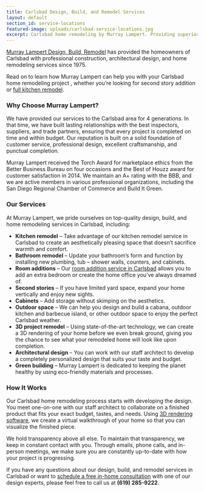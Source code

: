 ```yaml
---
title: Carlsbad Design, Build, and Remodel Services
layout: default
section_id: service-locations
featured-image: uploads/carlsbad-service-locations.jpg
excerpt: Carlsbad home remodeling by Murray Lampert. Providing superior design, build, and remodel services in Carlsbad for over 40 years. Visit us today!
---
```


[Murray Lampert Design, Build, Remodel](/) has provided the homeowners of Carlsbad with professional construction, architectural design, and home remodeling services since 1975.

Read on to learn how Murray Lampert can help you with your Carlsbad home remodeling project , whether you’re looking for second story addition or [full kitchen remodel](/san-diego-kitchen-remodeling-services).

### Why Choose Murray Lampert?

We have provided our services to the Carlsbad area for 4 generations. In that time, we have built lasting relationships with the best inspectors, suppliers, and trade partners, ensuring that every project is completed on time and within budget. Our reputation is built on a solid foundation of customer service, professional design, excellent craftsmanship, and punctual completion.

Murray Lampert received the Torch Award for marketplace ethics from the Better Business Bureau on four occasions and the Best of Houzz award for customer satisfaction in 2014. We maintain an A+ rating with the BBB, and we are active members in various professional organizations, including the San Diego Regional Chamber of Commerce and Build It Green.

### Our Services

At Murray Lampert, we pride ourselves on top-quality design, build, and home remodeling services in Carlsbad, including:

- **Kitchen remodel** – Take advantage of our kitchen remodel service in Carlsbad to create an aesthetically pleasing space that doesn’t sacrifice warmth and comfort.
- **Bathroom remodel** – Update your bathroom’s form and function by installing new plumbing, tub – shower walls, counters, and cabinets.
- **Room additions** – Our [room addition service in Carlsbad](/room-additions-carlsbad) allows you to add an extra bedroom or create the home office you’ve always dreamed of.
- **Second stories** – If you have limited yard space, expand your home vertically and enjoy new sights.
- **Cabinets** – Add storage without skimping on the aesthetics.
- **Outdoor space** – We can help you design and build a cabana, outdoor kitchen and barbecue island, or other outdoor space to enjoy the perfect Carlsbad weather.
- **3D project remodel** – Using state-of-the-art technology, we can create a 3D rendering of your home before we even break ground, giving you the chance to see what your remodeled home will look like upon completion.
- **Architectural design** – You can work with our staff architect to develop a completely personalized design that suits your taste and budget.
- **Green building** – Murray Lampert is dedicated to keeping the planet healthy by using eco-friendly materials and processes.

### How It Works

Our Carlsbad home remodeling process starts with developing the design. You meet one-on-one with our staff architect to collaborate on a finished product that fits your exact budget, tastes, and needs. Using [3D rendering software](/3d-architectural-rendering-services), we create a virtual walkthrough of your home so that you can visualize the finished piece.

We hold transparency above all else. To maintain that transparency, we keep in constant contact with you. Through emails, phone calls, and in-person meetings, we make sure you are constantly up-to-date with how your project is progressing.

If you have any questions about our design, build, and remodel services in Carlsbad or want to [schedule a free in-home consultation](#quick-contact) with one of our design experts, please feel free to call us at **(619) 285-9222**.
